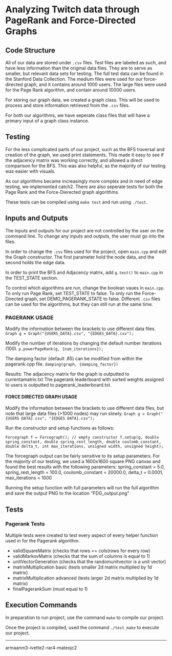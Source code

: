 
# Analyzing Twitch data through PageRank and Force-Directed Graphs

## Code Structure

All of our data are stored under `.csv` files. Test files are labeled as such, and have less information than the original data files. They are to serve as smaller, but relevant data sets for testing. The full test data can be found in the Stanford Data Collection. The medium files were used for our force-directed graph, and it contains around 1000 users. The large files were used for the Page Rank algorithm, and contain around 10000 users.

For storing our graph data, we created a graph class. This will be used to process and store information retrieved from the `.csv` files. 

For both our algorithms, we have seperate class files that will have a primary input of a graph class instance.  

## Testing

For the less complicated parts of our project, such as the BFS traversal and creation of the graph, we used print statements. This made it easy to see if the adjacency matrix was working correctly, and allowed a direct comparison for the BFS. This was also helpful, as the majority of our testing was easier with visuals.

As our algorithms became increasingly more complex and in need of edge testing, we implemented catch2. There are also seperate tests for both the Page Rank and the Force-Dierected graph algorithms.

These tests can be compiled using `make test` and run using `./test.`

## Inputs and Outputs

The inputs and outputs for our project are not controlled by the user on the command line. To change any inputs and outputs, the user must go into the files.

In order to change the `.csv` files used for the project, open `main.cpp` and edit the Graph constructor. The first parameter hold the node data, and the second holds the edge data.

In order to print the BFS and Adjacency matrix, add `g.test()` to `main.cpp` in the TEST_STATE section.

To control which algorithms are run, change the boolean vaues in `main.cpp`. To only run Page Rank, set TEST_STATE to false. To only run the Force-Directed graph, set DEMO_PAGERANK_STATE to false. Different `.csv` files can be used for the algorithms, but they can still run at the same time.

### PAGERANK USAGE
Modify the information between the brackets to use different data files. 
`Graph g = Graph("{USERS_DATA}.csv", "{EDGES_DATA}.csv");`

Modify the number of iterations by changing the default number iterations (100). 
`p.powerPageRank(g, {num_iterations});`

The damping factor (default .85) can be modified from within the pagerank.cpp file.
`damping(graph, {damping_factor})`

Results:
The adjacency matrix for the graph is outputted to currentamatrix.txt
The pagerank leaderboard with sorted weights assigned to users is outputted to pagerank_leaderboard.txt.
 
 
 #### FORCE DIRECTED GRAPH USAGE
 Modify the information between the brackets to use different data files, but note that large data files (>1000 nodes) may run slowly.
 `Graph g = Graph("{USERS DATA}.csv", "{EDGES DATA}.csv");`
 
 Run the constructor and setup functions as follows:
 
 `Forcegraph f = Forcegraph(); // empty constructor
  f.setup(g, double spring_constant, double spring_rest_length, double coulomb_constant, double delta_t, int max_iterations, unsigned width, unsigned height);`
  
The forcegraph output can be fairly sensitive to its setup parameters. For the majority of our testing, we used a 1600x1600 square PNG canvas and found the best results with the following parameters: spring_constant = 5.0, spring_rest_length = 100.0, coulomb_constant = 20000.0, delta_t = 0.0001, max_iterations = 1000
 
Running the setup function with full parameters will run the full algorithm and save the output PNG to the location "FDG_output.png"

## Tests
### Pagerank Tests
Multiple tests were created to test every aspect of every helper function used in for the Pagerank algorithm.
  - validSquareMatrix (checks that rows == cols(rows for every row)
  - validMarkovMatrix (checks that the sum of columns is equal to 1)
  - unitVectorGeneration (checks that the randomunitvector is a unit vector)
  - matrixMultiplication basic (tests smaller 2d matrix multiplied by 1d matrix)
  - matrixMultiplication advanced (tests larger 2d matrix multiplied by 1d matrix)
  - finalPagerankSum (must equal to 1)
 
## Execution Commands

In preparation to run project, use the command `make` to compile our project. 

Once the project is compiled, used the command `./test_make` to execute our project. 

--- 


armaanm3-ivette2-rar4-mateojc2

